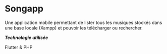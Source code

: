 # Songapp

Une application mobile permettant de lister tous les musiques stockés dans une base locale (Xampp) et pouvoir les télécharger ou rechercher.

***Technologie utilisée***

Flutter & PHP
